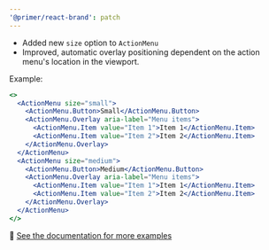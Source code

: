 ```yaml
---
'@primer/react-brand': patch
---
```


- Added new `size` option to `ActionMenu`
- Improved, automatic overlay positioning dependent on the action menu's location in the viewport.

Example:

```jsx
<>
  <ActionMenu size="small">
    <ActionMenu.Button>Small</ActionMenu.Button>
    <ActionMenu.Overlay aria-label="Menu items">
      <ActionMenu.Item value="Item 1">Item 1</ActionMenu.Item>
      <ActionMenu.Item value="Item 2">Item 2</ActionMenu.Item>
    </ActionMenu.Overlay>
  </ActionMenu>
  <ActionMenu size="medium">
    <ActionMenu.Button>Medium</ActionMenu.Button>
    <ActionMenu.Overlay aria-label="Menu items">
      <ActionMenu.Item value="Item 1">Item 1</ActionMenu.Item>
      <ActionMenu.Item value="Item 2">Item 2</ActionMenu.Item>
    </ActionMenu.Overlay>
  </ActionMenu>
</>
```

🔗 [See the documentation for more examples](https://primer.style/brand/components/ActionMenu#sizes)
